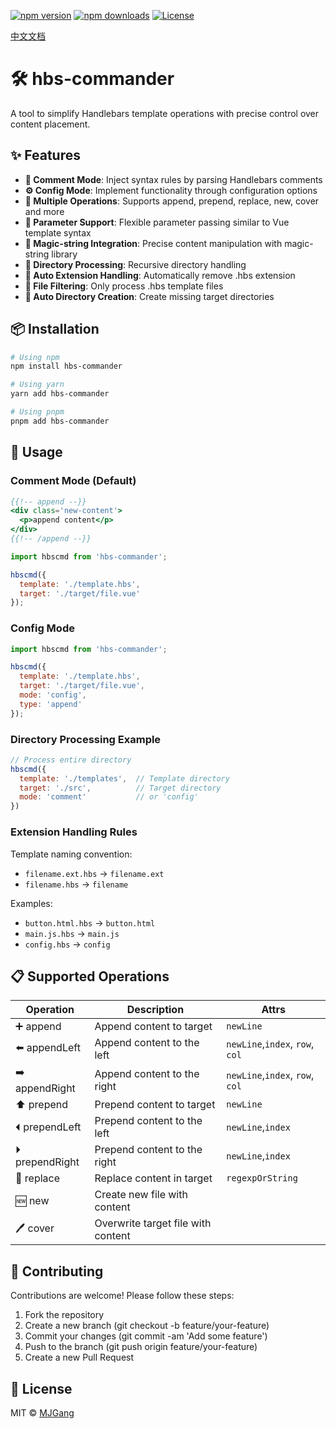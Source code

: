 [![npm version](https://img.shields.io/npm/v/hbs-commander.svg?style=flat-square)](https://www.npmjs.com/package/hbs-commander)
[![npm downloads](https://img.shields.io/npm/dm/hbs-commander.svg?style=flat-square)](https://npm-stat.com/charts.html?package=hbs-commander)
[![License](https://img.shields.io/npm/l/hbs-commander.svg?style=flat-square)](https://github.com/MJGang/hbs-commander/blob/main/LICENSE)

[中文文档](README_ZH.md)

# 🛠️ hbs-commander

A tool to simplify Handlebars template operations with precise control over content placement.

## ✨ Features

- **📝 Comment Mode**: Inject syntax rules by parsing Handlebars comments
- **⚙️ Config Mode**: Implement functionality through configuration options
- **🔧 Multiple Operations**: Supports append, prepend, replace, new, cover and more
- **🎯 Parameter Support**: Flexible parameter passing similar to Vue template syntax
- **🧙 Magic-string Integration**: Precise content manipulation with magic-string library
- **📁 Directory Processing**: Recursive directory handling
- **🔄 Auto Extension Handling**: Automatically remove .hbs extension
- **🚫 File Filtering**: Only process .hbs template files
- **📂 Auto Directory Creation**: Create missing target directories

## 📦 Installation

```bash
# Using npm
npm install hbs-commander

# Using yarn 
yarn add hbs-commander

# Using pnpm
pnpm add hbs-commander
```

## 🚀 Usage

### Comment Mode (Default)

```hbs
{{!-- append --}}
<div class='new-content'>
  <p>append content</p>
</div>
{{!-- /append --}}
```

```javascript
import hbscmd from 'hbs-commander';

hbscmd({
  template: './template.hbs',
  target: './target/file.vue'
});
```

### Config Mode

```javascript
import hbscmd from 'hbs-commander';

hbscmd({
  template: './template.hbs',
  target: './target/file.vue',
  mode: 'config',
  type: 'append'
});
```

### Directory Processing Example

```javascript
// Process entire directory
hbscmd({
  template: './templates',  // Template directory
  target: './src',          // Target directory
  mode: 'comment'           // or 'config'
})
```

### Extension Handling Rules

Template naming convention:

- `filename.ext.hbs` → `filename.ext`
- `filename.hbs` → `filename`

Examples:

- `button.html.hbs` → `button.html`
- `main.js.hbs` → `main.js`
- `config.hbs` → `config`

## 📋 Supported Operations

| Operation | Description | Attrs |
|-----------|-------------|--------|
| ➕ append    | Append content to target | `newLine` |
| ⬅️ appendLeft | Append content to the left | `newLine`,`index`, `row`, `col` |
| ➡️ appendRight | Append content to the right | `newLine`,`index`, `row`, `col` |
| ⬆️ prepend   | Prepend content to target | `newLine` |
| ⏴ prependLeft | Prepend content to the left | `newLine`,`index` |
| ⏵ prependRight | Prepend content to the right | `newLine`,`index` |
| 🔄 replace   | Replace content in target | `regexpOrString` |
| 🆕 new       | Create new file with content |  |
| 🖊️ cover     | Overwrite target file with content |  |

## 🤝 Contributing

Contributions are welcome! Please follow these steps:

1. Fork the repository
2. Create a new branch (git checkout -b feature/your-feature)
3. Commit your changes (git commit -am 'Add some feature')
4. Push to the branch (git push origin feature/your-feature)
5. Create a new Pull Request

## 📜 License

MIT © [MJGang](https://github.com/MJGang)
